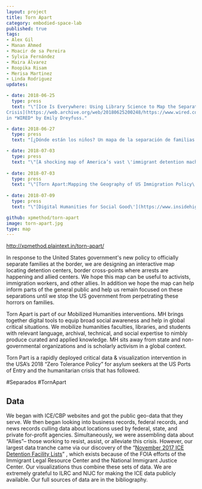 ```yaml
---
layout: project
title: Torn Apart
category: embodied-space-lab
published: true
tags:
- Alex Gil
- Manan Ahmed
- Moacir de sa Pereira
- Sylvia Fernández
- Maira Álvarez
- Roopika Risam
- Merisa Martinez
- Linda Rodriguez
updates:

- date: 2018-06-25
  type: press
  text: "\"[Ice Is Everywhere: Using Library Science to Map the Separation
Crisis](https://web.archive.org/web/20180625200248/https://www.wired.com/story/ice-is-everywhere-using-library-science-to-map-child-separation/),\"
in *WIRED* by Emily Dreyfuss."

- date: 2018-06-27
  type: press
  text: "[¿Dónde están los niños? Un mapa de la separación de familias migrantes](https://web.archive.org/web/20180629161007/https://elperiodico.com.gt/mundo/2018/06/27/donde-estan-los-ninos-un-mapa-de-la-separacion-de-familias-migrantes/) in *El Periódico* by Sylvia Fernández."

- date: 2018-07-03
  type: press
  text: "\"[A shocking map of America’s vast \'immigrant detention machine\'](https://perma.cc/3TFX-6X8D),\" in *CO.DESIGN* by Katharine Schwab."
 
- date: 2018-07-03
  type: press
  text: "\"[Torn Apart:Mapping the Geography of US Immigration Policy\'](feministing.com/2018/07/03/torn-apart-mapping-the-geography-of-u-s-immigration-policy/),\" in *Feministing* by Jess Fournier."
  
- date: 2018-07-09
  type: press
  text: "\"[Digital Humanities for Social Good\'](https://www.insidehighered.com/news/2018/07/09/when-digital-humanities-meets-activism),\" in *Inside Higher Education* by Lindsay McKenzie."

github: xpmethod/torn-apart
image: torn-apart.jpg
type: map
---
```


<http://xpmethod.plaintext.in/torn-apart/>

In response to the United States government's new policy to officially
separate families at the border, we are designing an interactive map locating
detention centers, border cross-points where arrests are happening and allied
centers. We hope this map can be useful to activists, immigration workers, and
other allies. In addition we hope the map can help inform parts of the general
public and help us remain focused on these separations until we stop the US
government from perpetrating these horrors on families.

Torn Apart is part of our Mobilized Humanities interventions. MH brings
together digital tools to equip broad social awareness and help in global
critical situations. We mobilize humanities faculties, libraries, and students
with relevant language, archival, technical, and social expertise to nimbly
produce curated and applied knowledge. MH sits away from state and
non-governmental organizations and is scholarly activism in a global context.

Torn Part is a rapidly deployed critical data & visualization intervention in
the USA’s 2018 “Zero Tolerance Policy” for asylum seekers at the US Ports of
Entry and the humanitarian crisis that has followed.

\#Separados \#TornApart

## Data

We began with ICE/CBP websites and got the public geo-data that they serve. We
then began looking into business records, federal records, and news records
culling data about locations used by federal, state, and private for-profit
agencies. Simultaneously, we were assembling data about “Allies”– those
working to resist, assist, or alleviate this crisis. However, our largest data
tranche came via our discovery of the “[November 2017 ICE Detention Facility
Lists][1]” , which exists because of the FOIA efforts of the Immigrant Legal
Resource Center and the National Immigrant Justice Center. Our visualizations
thus combine these sets of data. We are extremely grateful to ILRC and NIJC
for making the ICE data publicly available. Our full sources of data are in
the bibliography.

[1]: https://web.archive.org/web/20180625162207/https://immigrantjustice.org/staff/blog/ice-released-its-most-comprehensive-immigration-detention-data-yet
